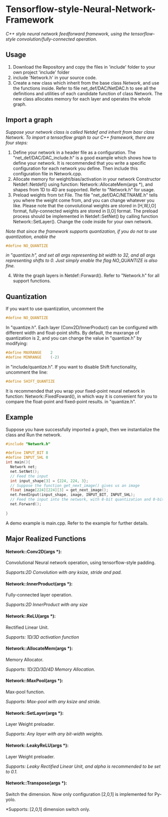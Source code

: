 # Tensorflow-style-Neural-Network-Framework
*C++ style neural network feedforward framework, using the tensorflow-style convolution/fully-connected operation.*
## Usage
1. Download the Repository and copy the files in 'include' folder to your own project 'include' folder
2. include 'Network.h' in your source code.
3. Create a new class which inherit from the base class *Network*, and use the functions inside. Refer to file net_def/DAC/NetDAC.h to see all the definitions and utilities of each candidate function of class Network. The new class allocates memory for each layer and operates the whole graph.
## Import a graph
*Suppose your network class is called Netdef and inherit from basr class Network. To import a tensorflow graph to our C++ framework, there are four steps:*
1. Define your network in a header file as a configuration. The "net_def/DAC/DAC_include.h" is a good example which shows how to define your network. It is recommended that you write a specific configuration for each network you define. Then include this configuration file in Network.cpp.
2. Allocate memory for weight/bias/activation in your network Constructor Netdef::Netdef() using function: Network::AllocateMem(args *), and shapes from 1D to 4D are supported. Refer to "Network.h" for usage.
3. Preload weights from txt File. The file "net_def/DAC/NETNAME.h" tells you where the weight come from, and you can change whatever you like. Please note that the convolutional weights are stored in [H,W,I,O] format, fully-connected weights are stored in [I,O] format. The preload process should be implemented in Netdef::SetNet() by calling function Network::SetLayer(). Change the code inside for your own network. 

*Note that since the framework supports quantization, if you do not to use quantization, enable the*
``` c++ 
#define NO_QUANTIZE 
```
*in "quantize.h", and set all args representing bit width to 32, and all args representing shifts to 0. Just simply enable the flag NO_QUANTIZE is also fine.*

4. Write the graph layers in Netdef::Forward(). Refer to "Network.h" for all support functions.
## Quantization
If you want to use quantization, uncomment the 
``` c++ 
#define NO_QUANTIZE
``` 
In "quantize.h". Each layer (Conv2D/InnerProduct) can be configured with different width and float-point shifts. By default, the maxrange of quantization is 2, and you can change the value in "quantize.h" by modifying:
``` c++
#define MAXRANGE    2
#define MINRANGE    (-2)
```
in "include/quantize.h".
If you want to disable Shift functionality, uncomment the line:
``` c++
#define SHIFT_QUANTIZE
```
It is recommended that you wrap your fixed-point neural network in function: Network::FixedFoward(), in which way it is convenient for you to compare the float-point and fixed-point results.
in "quantize.h".
## Example
Suppose you have successfully imported a graph, then we instantialize the class and Run the network.
``` c++
#include "Network.h"

#define INPUT_BIT 8
#define INPUT_SHL 0
int main(){
  Network net;
  net.SetNet();
  // Feed the input
  int input_shape[3] = {224, 224, 3};
  // Suppose the function get_next_image() gives us an image
  float image[224][224][3] = get_next_image(); 
  net.FeedInput(input_shape, image, INPUT_BIT, INPUT_SHL);
  // Feed the input into the network, with 8-bit quantization and 0-bit shift.
  net.Forward();
  
}
```
A demo example is main.cpp. Refer to the example for further details.
## Major Realized Functions
#### Network::Conv2D(args *):
Convolutional Neural network operation, using tensorflow-style padding.

*Supports:2D Convolution with any ksize, stride and pad.*
#### Network::InnerProduct(args *):
Fully-connected layer operation.

*Supports:2D InnerProduct with any size*
#### Network::ReLU(args *):
Rectified Linear Unit.

*Supports: 1D/3D activation function*
#### Network::AllocateMem(args *):
Memory Allocator.

*Supports: 1D/2D/3D/4D Memory Allocation.*
#### Network::MaxPool(args *):
Max-pool function.

*Supports: Max-pool with any ksize and stride.*
#### Network::SetLayer(args *):
Layer Weight preloader.

*Supports: Any layer with any bit-width weights.*
#### Network::LeakyReLU(args *):
Layer Weight preloader.

*Supports: Leaky Rectified Linear Unit, and alpha is recommended to be set to 0.1.*
#### Network::Transpose(args *):
Switch the dimension. Now only configuration [2,0,1] is implemented for Py-yolo.

*Supports: [2,0,1] dimension switch only.
